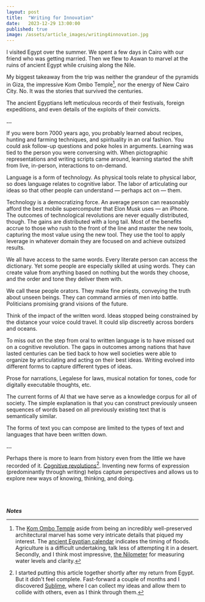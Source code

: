 ```yaml
---
layout: post
title:  "Writing for Innovation"
date:   2023-12-29 13:00:00
published: true
image: /assets/article_images/writing4innovation.jpg
---
```


I visited Egypt over the summer. We spent a few days in Cairo with our friend who was getting married. Then we flew to Aswan to marvel at the ruins of ancient Egypt while cruising along the Nile.

My biggest takeaway from the trip was neither the grandeur of the pyramids in Giza, the impressive Kom Ombo Temple[^1], nor the energy of New Cairo City. No. It was the stories that survived the centuries.

The ancient Egyptians left meticulous records of their festivals, foreign expeditions, and even details of the exploits of their convicts.

**…**

If you were born 7000 years ago, you probably learned about recipes, hunting and farming techniques, and spirituality in an oral fashion. You could ask follow-up questions and poke holes in arguments. Learning was tied to the person you were conversing with. When pictographic representations and writing scripts came around, learning started the shift from live, in-person, interactions to on-demand.

Language is a form of technology. As physical tools relate to physical labor, so does language relates to cognitive labor. The labor of articulating our ideas so that other people can understand — perhaps act on — them.

Technology is a democratizing force. An average person can reasonably afford the best mobile supercomputer that Elon Musk uses — an iPhone. The outcomes of technological revolutions are never equally distributed, though. The gains are distributed with a long tail. Most of the benefits accrue to those who rush to the front of the line and master the new tools, capturing the most value using the new tool. They use the tool to apply leverage in whatever domain they are focused on and achieve outsized results.

We all have access to the same words. Every literate person can access the dictionary. Yet some people are especially skilled at using words. They can create value from anything based on nothing but the words they choose, and the order and tone they deliver them with.

We call these people orators. They make fine priests, conveying the truth about unseen beings. They can command armies of men into battle. Politicians promising grand visions of the future.

Think of the impact of the written word. Ideas stopped being constrained by the distance your voice could travel. It could slip discreetly across borders and oceans.

To miss out on the step from oral to written language is to have missed out on a cognitive revolution. The gaps in outcomes among nations that have lasted centuries can be tied back to how well societies were able to organize by articulating and acting on their best ideas. Writing evolved into different forms to capture different types of ideas.

Prose for narrations, Legalese for laws, musical notation for tones, code for digitally executable thoughts, etc.

The current forms of AI that we have serve as a knowledge corpus for all of society. The simple explanation is that you can construct previously unseen sequences of words based on all previously existing text that is semantically similar.

The forms of text you can compose are limited to the types of text and languages that have been written down.

**…**

Perhaps there is more to learn from history even from the little we have recorded of it. [Cognitive revolutions](https://sublime.app/cognitive-revolutions)[^2]. Inventing new forms of expression (predominantly through writing) helps capture perspectives and allows us to explore new ways of knowing, thinking, and doing.
\
\
\
\
\
_**Notes**_  
  
[^1]: The [Kom Ombo Temple](https://en.wikipedia.org/wiki/Temple_of_Kom_Ombo) aside from being an incredibly well-preserved architectural marvel has some very intricate details that piqued my interest. The [ancient Egyptian calendar](https://www.thoughtco.com/ancient-egypt-birthplace-of-modern-calendar-43706) indicates the timing of floods. Agriculture is a difficult undertaking, talk less of attempting it in a desert. Secondly, and I think most impressive, [the Nilometer](https://en.wikipedia.org/wiki/Nilometer) for measuring water levels and clarity.

[^2]: I started putting this article together shortly after my return from Egypt. But it didn't feel complete. Fast-forward a couple of months and I discovered [Sublime](https://sublime.app/ayokanme), where I can collect my ideas and allow them to collide with others, even as I think through them.

